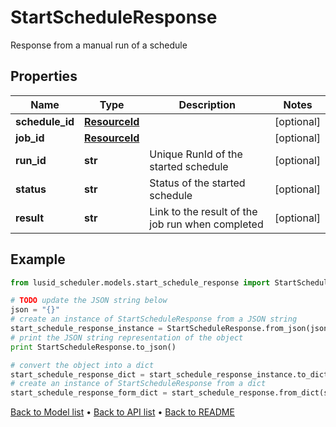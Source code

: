 # StartScheduleResponse

Response from a manual run of a schedule

## Properties
Name | Type | Description | Notes
------------ | ------------- | ------------- | -------------
**schedule_id** | [**ResourceId**](ResourceId.md) |  | [optional] 
**job_id** | [**ResourceId**](ResourceId.md) |  | [optional] 
**run_id** | **str** | Unique RunId of the started schedule | [optional] 
**status** | **str** | Status of the started schedule | [optional] 
**result** | **str** | Link to the result of the job run when completed | [optional] 

## Example

```python
from lusid_scheduler.models.start_schedule_response import StartScheduleResponse

# TODO update the JSON string below
json = "{}"
# create an instance of StartScheduleResponse from a JSON string
start_schedule_response_instance = StartScheduleResponse.from_json(json)
# print the JSON string representation of the object
print StartScheduleResponse.to_json()

# convert the object into a dict
start_schedule_response_dict = start_schedule_response_instance.to_dict()
# create an instance of StartScheduleResponse from a dict
start_schedule_response_form_dict = start_schedule_response.from_dict(start_schedule_response_dict)
```
[Back to Model list](../README.md#documentation-for-models) &#8226; [Back to API list](../README.md#documentation-for-api-endpoints) &#8226; [Back to README](../README.md)


